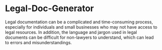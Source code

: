 # Legal-Doc-Generator
 Legal documentation can be a complicated and time-consuming process, especially for individuals and small businesses who may not have access to legal resources. In addition, the language and jargon used in legal documents can be difficult for non-lawyers to understand, which can lead to errors and misunderstandings.
